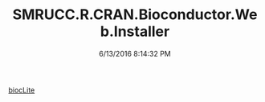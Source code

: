 ﻿---
title: SMRUCC.R.CRAN.Bioconductor.Web.Installer
date: 6/13/2016 8:14:32 PM
---

[biocLite](T-SMRUCC.R.CRAN.Bioconductor.Web.Installer.biocLite.html)
